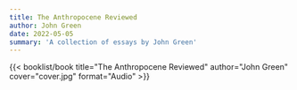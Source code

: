 ```yaml
---
title: The Anthropocene Reviewed
author: John Green
date: 2022-05-05
summary: 'A collection of essays by John Green'
---
```


{{< booklist/book
title="The Anthropocene Reviewed"
author="John Green"
cover="cover.jpg"
format="Audio" >}}
